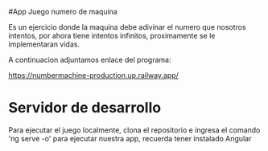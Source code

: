 
#App Juego numero de maquina  

Es un ejercicio donde la maquina debe adivinar el numero que nosotros intentos, por ahora tiene intentos infinitos, proximamente se le implementaran vidas.

A continuacion adjuntamos enlace del programa:

https://numbermachine-production.up.railway.app/

# Servidor de desarrollo

Para ejecutar el juego localmente, clona el repositorio e ingresa el comando 'ng serve -o' para ejecutar nuestra app, recuerda tener instalado Angular
